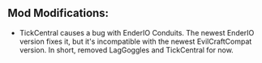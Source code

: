 
## Mod Modifications:

- TickCentral causes a bug with EnderIO Conduits. The newest EnderIO version fixes it, but it's incompatible with the newest EvilCraftCompat version. In short, removed LagGoggles and TickCentral for now.
